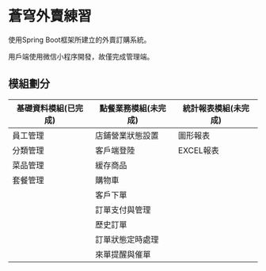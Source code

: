 # 蒼穹外賣練習
使用Spring Boot框架所建立的外賣訂購系統。

用戶端使用微信小程序開發，故僅完成管理端。

## 模組劃分
|基礎資料模組(已完成)|點餐業務模組(未完成)|統計報表模組(未完成)|
|----|----|----|
|員工管理|店鋪營業狀態設置|圖形報表|
|分類管理|客戶端登陸|EXCEL報表|
|菜品管理|緩存商品||
|套餐管理|購物車||
||客戶下單||
||訂單支付與管理||
||歷史訂單||
||訂單狀態定時處理||
||來單提醒與催單||
